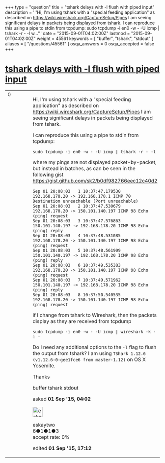 +++
type = "question"
title = "tshark delays with -l flush with piped input"
description = '''Hi, I&#x27;m using tshark with a &quot;special feeding application&quot; as described on https://wiki.wireshark.org/CaptureSetup/Pipes I am seeing significant delays in packets being displayed from tshark. I can reproduce this using a pipe to stdin from tcpdump: sudo tcpdump -i en0 -w - -U icmp | tshark -r - -l  w...'''
date = "2015-09-01T04:02:00Z"
lastmod = "2015-09-01T04:02:00Z"
weight = 45561
keywords = [ "buffer", "tshark", "stdout" ]
aliases = [ "/questions/45561" ]
osqa_answers = 0
osqa_accepted = false
+++

<div class="headNormal">

# [tshark delays with -l flush with piped input](/questions/45561/tshark-delays-with-l-flush-with-piped-input)

</div>

<div id="main-body">

<div id="askform">

<table id="question-table" style="width:100%;"><colgroup><col style="width: 50%" /><col style="width: 50%" /></colgroup><tbody><tr class="odd"><td style="width: 30px; vertical-align: top"><div class="vote-buttons"><span id="post-45561-upvote" class="ajax-command post-vote up" rel="nofollow" title="I like this post (click again to cancel)"> </span><div id="post-45561-score" class="post-score" title="current number of votes">0</div><span id="post-45561-downvote" class="ajax-command post-vote down" rel="nofollow" title="I dont like this post (click again to cancel)"> </span> <span id="favorite-mark" class="ajax-command favorite-mark" rel="nofollow" title="mark/unmark this question as favorite (click again to cancel)"> </span><div id="favorite-count" class="favorite-count"></div></div></td><td><div id="item-right"><div class="question-body"><p>Hi, I'm using tshark with a "special feeding application" as described on <a href="https://wiki.wireshark.org/CaptureSetup/Pipes">https://wiki.wireshark.org/CaptureSetup/Pipes</a> I am seeing significant delays in packets being displayed from tshark.</p><p>I can reproduce this using a pipe to stdin from tcpdump:</p><pre><code>sudo tcpdump -i en0 -w - -U icmp | tshark -r - -l</code></pre><p>where my pings are not displayed packet-by-packet, but instead in batches, as can be seen in the following gist <a href="https://gist.github.com/sk2/b0df982766eec12c40d2">https://gist.github.com/sk2/b0df982766eec12c40d2</a></p><pre><code>Sep 01 20:08:03   1 10:37:47.179530 192.168.178.20 -&gt; 192.168.178.1 ICMP 70 Destination unreachable (Port unreachable)
Sep 01 20:08:03   2 10:37:47.530679 192.168.178.20 -&gt; 150.101.140.197 ICMP 98 Echo (ping) request
Sep 01 20:08:03   3 10:37:47.576863 150.101.140.197 -&gt; 192.168.178.20 ICMP 98 Echo (ping) reply    
Sep 01 20:08:03   4 10:37:48.531085 192.168.178.20 -&gt; 150.101.140.197 ICMP 98 Echo (ping) request
Sep 01 20:08:03   5 10:37:48.561909 150.101.140.197 -&gt; 192.168.178.20 ICMP 98 Echo (ping) reply    
Sep 01 20:08:03   6 10:37:49.535383 192.168.178.20 -&gt; 150.101.140.197 ICMP 98 Echo (ping) request
Sep 01 20:08:03   7 10:37:49.571962 150.101.140.197 -&gt; 192.168.178.20 ICMP 98 Echo (ping) reply    
Sep 01 20:08:03   8 10:37:50.540535 192.168.178.20 -&gt; 150.101.140.197 ICMP 98 Echo (ping) request</code></pre><p>if I change from tshark to Wireshark, then the packets display as they are received from tcpdump</p><pre><code>sudo tcpdump -i en0 -w - -U icmp | wireshark -k -i -</code></pre><p>Do I need any additional options to the <code>-l</code> flag to flush the output from tshark? I am using <code>TShark 1.12.6 (v1.12.6-0-gee1fce6 from master-1.12)</code> on OS X Yosemite.</p><p>Thanks</p></div><div id="question-tags" class="tags-container tags"><span class="post-tag tag-link-buffer" rel="tag" title="see questions tagged &#39;buffer&#39;">buffer</span> <span class="post-tag tag-link-tshark" rel="tag" title="see questions tagged &#39;tshark&#39;">tshark</span> <span class="post-tag tag-link-stdout" rel="tag" title="see questions tagged &#39;stdout&#39;">stdout</span></div><div id="question-controls" class="post-controls"></div><div class="post-update-info-container"><div class="post-update-info post-update-info-user"><p>asked <strong>01 Sep '15, 04:02</strong></p><img src="https://secure.gravatar.com/avatar/cd77b2ab2e12ba051d78fddd7e2e3e52?s=32&amp;d=identicon&amp;r=g" class="gravatar" width="32" height="32" alt="eskaytwo&#39;s gravatar image" /><p><span>eskaytwo</span><br />
<span class="score" title="6 reputation points">6</span><span title="1 badges"><span class="badge1">●</span><span class="badgecount">1</span></span><span title="1 badges"><span class="silver">●</span><span class="badgecount">1</span></span><span title="3 badges"><span class="bronze">●</span><span class="badgecount">3</span></span><br />
<span class="accept_rate" title="Rate of the user&#39;s accepted answers">accept rate:</span> <span title="eskaytwo has no accepted answers">0%</span></p></div><div class="post-update-info post-update-info-edited"><p><span> edited <strong>01 Sep '15, 17:12</strong> </span></p></div></div><div id="comments-container-45561" class="comments-container"></div><div id="comment-tools-45561" class="comment-tools"></div><div class="clear"></div><div id="comment-45561-form-container" class="comment-form-container"></div><div class="clear"></div></div></td></tr></tbody></table>

</div>

</div>

